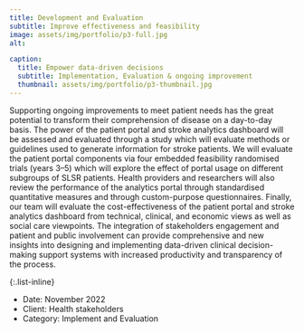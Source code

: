 ```yaml
---
title: Development and Evaluation
subtitle: Improve effectiveness and feasibility
image: assets/img/portfolio/p3-full.jpg
alt: 

caption:
  title: Empower data-driven decisions
  subtitle: Implementation, Evaluation & ongoing improvement
  thumbnail: assets/img/portfolio/p3-thumbnail.jpg
---
```


Supporting ongoing improvements to meet patient needs has the great potential to transform their comprehension of disease on a day-to-day basis.
The power of the patient portal and stroke analytics dashboard will be assessed and evaluated through a study which will evaluate methods or guidelines used to generate information for stroke patients.
We will evaluate the patient portal components via four embedded feasibility randomised trials (years 3–5) which will explore the effect of portal usage on different subgroups of SLSR patients.
Health providers and researchers will also review the performance of the analytics portal through standardised quantitative measures and through custom-purpose questionnaires.
Finally, our team will evaluate the cost-effectiveness of the patient portal and stroke analytics dashboard from technical, clinical, and economic views as well as social care viewpoints.
The integration of stakeholders engagement and patient and public involvement can provide comprehensive and new insights into designing and implementing data-driven clinical decision-making support systems
with increased productivity and transparency of the process.



{:.list-inline}
- Date: November 2022
- Client: Health stakeholders
- Category: Implement and Evaluation

